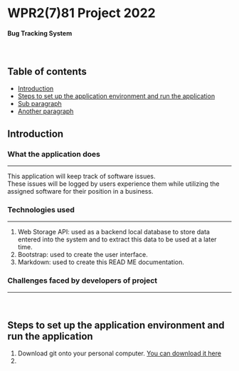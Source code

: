 # WPR2(7)81 Project 2022

#### Bug Tracking System 

</br>

## Table of contents 
- [Introduction](#introduction) 
- [Steps to set up the application environment and run the application](#setup)
- [Sub paragraph](#subparagraph1)
- [Another paragraph](#paragraph2)  

## Introduction <a name='introduction'></a>
### What the application does 
---------
This application will keep track of software issues.</br>
These issues will be logged by users experience them while utilizing the assigned software for their position in a business. 

### Technologies used 
---------
1. Web Storage API: used as a backend local database to store data entered into the system and to extract this data to be used at a later time.
2. Bootstrap: used to create the user interface.
3. Markdown: used to create this READ ME documentation. 

### Challenges faced by developers of project
---------

</br>

## Steps to set up the application environment and run the application <a name='setup'></a>

1. Download git onto your personal computer. [You can download it here](https://git-scm.com/downloads)
2. 
